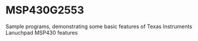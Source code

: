 MSP430G2553
===========

Sample programs, demonstrating some basic features of Texas Instruments Lanuchpad MSP430 features
